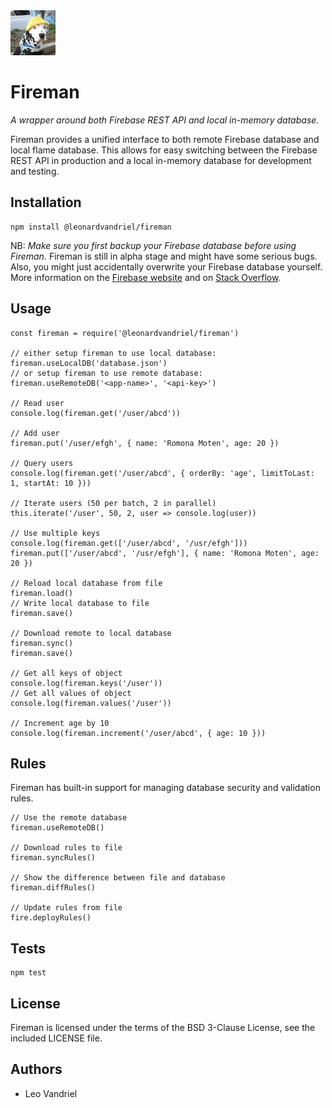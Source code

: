 <img src="icon.jpg" alt="Fireman Icon" width="72"/>


Fireman
=======

*A wrapper around both Firebase REST API and local in-memory database.*

Fireman provides a unified interface to both remote Firebase database and local flame database. This allows for easy switching between the Firebase REST API in production and a local in-memory database for development and testing.


## Installation

    npm install @leonardvandriel/fireman

NB: *Make sure you first backup your Firebase database before using Fireman.* Fireman is still in alpha stage and might have some serious bugs. Also, you might just accidentally overwrite your Firebase database yourself. More information on the [Firebase website](https://firebase.google.com/docs/database/ios/backups) and on [Stack Overflow](https://stackoverflow.com/questions/27910784/is-it-possible-to-backup-firebase-db).

## Usage

    const fireman = require('@leonardvandriel/fireman')

    // either setup fireman to use local database:
    fireman.useLocalDB('database.json')
    // or setup fireman to use remote database:
    fireman.useRemoteDB('<app-name>', '<api-key>')

    // Read user
    console.log(fireman.get('/user/abcd'))

    // Add user
    fireman.put('/user/efgh', { name: 'Romona Moten', age: 20 })

    // Query users
    console.log(fireman.get('/user/abcd', { orderBy: 'age', limitToLast: 1, startAt: 10 }))

    // Iterate users (50 per batch, 2 in parallel)
    this.iterate('/user', 50, 2, user => console.log(user))

    // Use multiple keys
    console.log(fireman.get(['/user/abcd', '/usr/efgh']))
    fireman.put(['/user/abcd', '/usr/efgh'], { name: 'Romona Moten', age: 20 })

    // Reload local database from file
    fireman.load()
    // Write local database to file
    fireman.save()

    // Download remote to local database
    fireman.sync()
    fireman.save()

    // Get all keys of object
    console.log(fireman.keys('/user'))
    // Get all values of object
    console.log(fireman.values('/user'))

    // Increment age by 10
    console.log(fireman.increment('/user/abcd', { age: 10 }))

## Rules

Fireman has built-in support for managing database security and validation rules.

    // Use the remote database
    fireman.useRemoteDB()

    // Download rules to file
    fireman.syncRules()

    // Show the difference between file and database
    fireman.diffRules()

    // Update rules from file
    fire.deployRules()


## Tests

    npm test


## License

Fireman is licensed under the terms of the BSD 3-Clause License, see the included LICENSE file.


## Authors

- Leo Vandriel
